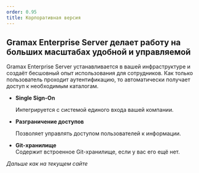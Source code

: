 ```yaml
---
order: 0.95
title: Корпоративная версия
---
```


## Gramax Enterprise Server делает работу на больших масштабах удобной и управляемой

Gramax Enterprise Server устанавливается в вашей инфраструктуре и создаёт бесшовный опыт использования для сотрудников. Как только пользователь проходит аутентификацию, то автоматически получает доступ к необходимым каталогам.

-  **Single Sign-On**

   Интегрируется с системой единого входа вашей компании.

-  **Разграничение доступов**

   Позволяет управлять доступом пользователей к информации.

-  **Git-хранилище**\
   Содержит встроенное Git-хранилище, если у вас его ещё нет.



*Дальше как на текущем сайте*



